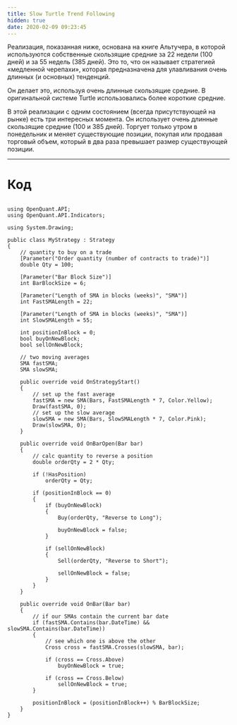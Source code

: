 ```yaml
---
title: Slow Turtle Trend Following
hidden: true
date: 2020-02-09 09:23:45
---
```



Реализация, показанная ниже, основана на книге Альтучера, в которой используются собственные скользящие средние за 22 недели (100 дней) и за 55 недель (385 дней). 
Это то, что он называет стратегией «медленной черепахи», которая предназначена для улавливания очень длинных (и основных) тенденций. 

Он делает это, используя очень длинные скользящие средние. В оригинальной системе Turtle использовались более короткие средние. 

В этой реализации с одним состоянием (всегда присутствующей на рынке) есть три интересных момента. Он использует очень длинные скользящие средние (100 и 385 дней).
Торгует только утром в понедельник и меняет существующие позиции, покупая или продавая торговый объем, который в два раза превышает размер существующей позиции. 

---

# Код

```

using OpenQuant.API;
using OpenQuant.API.Indicators;

using System.Drawing;

public class MyStrategy : Strategy
{
	// quantity to buy on a trade
	[Parameter("Order quantity (number of contracts to trade)")]	
	double Qty = 100;
	
	[Parameter("Bar Block Size")]
	int BarBlockSize = 6;
	
	[Parameter("Length of SMA in blocks (weeks)", "SMA")]
	int FastSMALength = 22;
	
	[Parameter("Length of SMA in blocks (weeks)", "SMA")]
	int SlowSMALength = 55;

	int positionInBlock = 0;
	bool buyOnNewBlock;
	bool sellOnNewBlock;
	
	// two moving averages
	SMA fastSMA;
	SMA slowSMA;
	
	public override void OnStrategyStart()
	{		
		// set up the fast average
		fastSMA = new SMA(Bars, FastSMALength * 7, Color.Yellow);		
		Draw(fastSMA, 0);
		// set up the slow average
		slowSMA = new SMA(Bars, SlowSMALength * 7, Color.Pink);		
		Draw(slowSMA, 0);
	}

	public override void OnBarOpen(Bar bar)
	{
		// calc quantity to reverse a position
		double orderQty = 2 * Qty;

		if (!HasPosition)
			orderQty = Qty;

		if (positionInBlock == 0)
		{
			if (buyOnNewBlock)
			{
				Buy(orderQty, "Reverse to Long");

				buyOnNewBlock = false;
			}

			if (sellOnNewBlock)
			{
				Sell(orderQty, "Reverse to Short");				

				sellOnNewBlock = false;
			}
		}
	}

	public override void OnBar(Bar bar)
	{
		// if our SMAs contain the current bar date
		if (fastSMA.Contains(bar.DateTime) && slowSMA.Contains(bar.DateTime))
		{
			// see which one is above the other
			Cross cross = fastSMA.Crosses(slowSMA, bar);

			if (cross == Cross.Above)
				buyOnNewBlock = true;

			if (cross == Cross.Below)
				sellOnNewBlock = true;
		}

		positionInBlock = (positionInBlock++) % BarBlockSize;
	}
}

```
